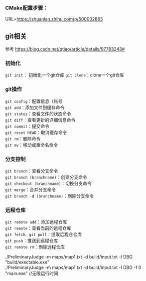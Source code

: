 ### CMake配置步骤：  
URL=https://zhuanlan.zhihu.com/p/500002865
## git相关
参考 https://blog.csdn.net/qtiao/article/details/97783243#  
### 初始化
`git init`： 初始化一个git仓库
`git clone`：clone一个git仓库
### git操作
`git config`：配置信息（账号  
`git add`：添加文件到缓存命令  
`git status`：查看文件的状态命令  
`git diff`：查看更新的详细信息命令  
`git commit`：提交命令  
`git reset HEAD`：取消缓存命令  
`git rm`：删除命令  
`git mv`：移动或重命名命令  
### 分支控制
`git branch`：查看分支命令  
`git branch (branchname)`：创建分支命令  
`git checkout (branchname)`：切换分支命令  
`git merge`：合并分支命令  
`git branch -d (branchname)`：删除分支命令  
### 远程仓库
`git remote add`：添加远程仓库  
`git remote`：查看当前的远程仓库  
`git fetch、git pull`：提取远程仓仓库  
`git push`：推送到远程仓库  
`git remote rm`：删除远程仓库  

./PreliminaryJudge -m maps/map1.txt -d build/input.txt -l DBG "build/exectable.exe"  
./PreliminaryJudge -m maps/map1.txt -d build/input.txt -l DBG -f 0 "main.exe"  //无限运行时间